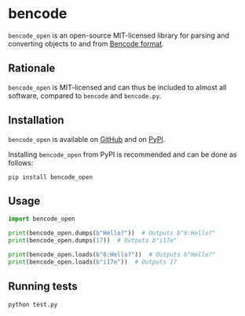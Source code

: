 # bencode

`bencode_open` is an open-source MIT-licensed library for parsing and converting
objects to and from [Bencode format](https://en.wikipedia.org/wiki/Bencode).


## Rationale

`bencode_open` is MIT-licensed and can thus be included to almost all software,
compared to `bencode` and `bencode.py`.


## Installation

`bencode_open` is available on [GitHub](https://github.com/imachug/bencode_open)
and on [PyPI](https://pypi.org/project/bencode_open/).

Installing `bencode_open` from PyPI is recommended and can be done as follows:

```
pip install bencode_open
```


## Usage

```python
import bencode_open

print(bencode_open.dumps(b"Hello?"))  # Outputs b"6:Hello?"
print(bencode_open.dumps(17))  # Outputs b"i17e"

print(bencode_open.loads(b"6:Hello?"))  # Outputs b"Hello?"
print(bencode_open.loads(b"i17e"))  # Outputs 17
```


## Running tests

```
python test.py
```
